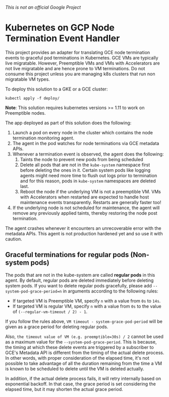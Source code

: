 *This is not an official Google Project*

# Kubernetes on GCP Node Termination Event Handler

This project provides an adapter for translating GCE node termination events to graceful pod terminations in Kubernetes.
GCE VMs are typically live migratable. However, Preemptible VMs and VMs with Accelerators are not live migratable and are hence prone to VM terminations.
Do not consume this project unless you are managing k8s clusters that run non migratable VM types.

To deploy this solution to a GKE or a GCE cluster:
```shell
kubectl apply -f deploy/
```

**Note**: This solution requires kubernetes versions >= 1.11 to work on Preemptible nodes.

The app deployed as part of this solution does the following:

1. Launch a pod on every node in the cluster which contains the node termination monitoring agent.
2. The agent in the pod watches for node terminations via GCE metadata APIs.
3. Whenever a termination event is observed, the agent does the following:
   1. Taints the node to prevent new pods from being scheduled
   2. Delete all pods that are not in the `kube-system` namespace first before deleting the ones in it. Certain system pods like logging agents might need more time to flush out logs prior to termination and for this reason, pods in `kube-system` namespaces are deleted last.
   3. Reboot the node if the underlying VM is not a preemptible VM. VMs with Accelerators when restarted are expected to handle host maintenance events transparently. Restarts are generally faster too!
4. If the underlying node is not scheduled for maintenance, the agent will remove any previously applied taints, thereby restoring the node post termination.

The agent crashes whenever it encounters an unrecoverable error with the metadata APIs.
This agent is not production hardened yet and so use it with caution.

## Graceful terminations for regular pods (Non-system pods)

The pods that are not in the kube-system are called **regular pods** in this agent.
By default, regular pods are deleted immediately before deleting system pods.
If you want to delete regular pods gracefully, please add `--system-pod-grace-period=n` in arguments according to the following rules:

- If targeted VM is Preemptible VM, specify `n` with a value from `0s` to `14s`.
- If targeted VM is regular VM, specify `n` with a value from `0s` to the value of `(--regular-vm-timeout / 2) - 1`.

If you follow the rules above, `VM timeout - system-grace-pod-period` will be given as a grace period for deleting regular pods.

Also, `the timeout value of VM (e.g. preemptible=30s) / 2` cannot be used as a maximum value for the `--system-pod-grace-period`.
This is because, the timing at which these delete events are triggered by a subscriber to GCE's Metadata API is different from the timing of the actual delete process.
In other words, with proper consideration of the elapsed time, it's not possible to take advantage of all the duration remaining from the time a VM is known to be scheduled to delete until the VM is deleted actually.

In addition, if the actual delete process fails, it will retry internally based on exponential backoff. In that case, the grace period is set considering the elapsed time, but it may shorten the actual grace period.
